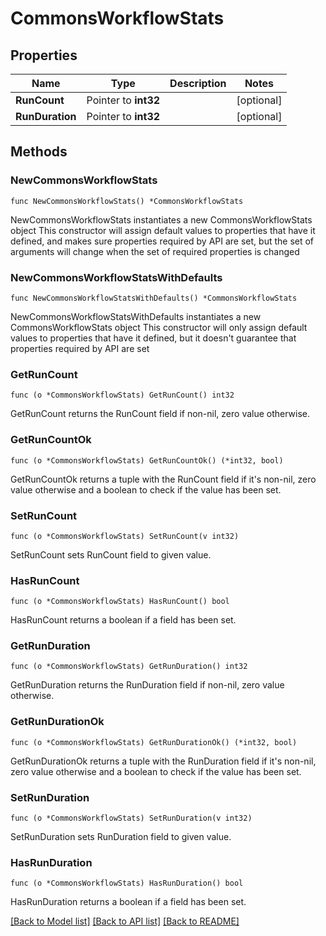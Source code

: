 # CommonsWorkflowStats

## Properties

Name | Type | Description | Notes
------------ | ------------- | ------------- | -------------
**RunCount** | Pointer to **int32** |  | [optional] 
**RunDuration** | Pointer to **int32** |  | [optional] 

## Methods

### NewCommonsWorkflowStats

`func NewCommonsWorkflowStats() *CommonsWorkflowStats`

NewCommonsWorkflowStats instantiates a new CommonsWorkflowStats object
This constructor will assign default values to properties that have it defined,
and makes sure properties required by API are set, but the set of arguments
will change when the set of required properties is changed

### NewCommonsWorkflowStatsWithDefaults

`func NewCommonsWorkflowStatsWithDefaults() *CommonsWorkflowStats`

NewCommonsWorkflowStatsWithDefaults instantiates a new CommonsWorkflowStats object
This constructor will only assign default values to properties that have it defined,
but it doesn't guarantee that properties required by API are set

### GetRunCount

`func (o *CommonsWorkflowStats) GetRunCount() int32`

GetRunCount returns the RunCount field if non-nil, zero value otherwise.

### GetRunCountOk

`func (o *CommonsWorkflowStats) GetRunCountOk() (*int32, bool)`

GetRunCountOk returns a tuple with the RunCount field if it's non-nil, zero value otherwise
and a boolean to check if the value has been set.

### SetRunCount

`func (o *CommonsWorkflowStats) SetRunCount(v int32)`

SetRunCount sets RunCount field to given value.

### HasRunCount

`func (o *CommonsWorkflowStats) HasRunCount() bool`

HasRunCount returns a boolean if a field has been set.

### GetRunDuration

`func (o *CommonsWorkflowStats) GetRunDuration() int32`

GetRunDuration returns the RunDuration field if non-nil, zero value otherwise.

### GetRunDurationOk

`func (o *CommonsWorkflowStats) GetRunDurationOk() (*int32, bool)`

GetRunDurationOk returns a tuple with the RunDuration field if it's non-nil, zero value otherwise
and a boolean to check if the value has been set.

### SetRunDuration

`func (o *CommonsWorkflowStats) SetRunDuration(v int32)`

SetRunDuration sets RunDuration field to given value.

### HasRunDuration

`func (o *CommonsWorkflowStats) HasRunDuration() bool`

HasRunDuration returns a boolean if a field has been set.


[[Back to Model list]](../README.md#documentation-for-models) [[Back to API list]](../README.md#documentation-for-api-endpoints) [[Back to README]](../README.md)


